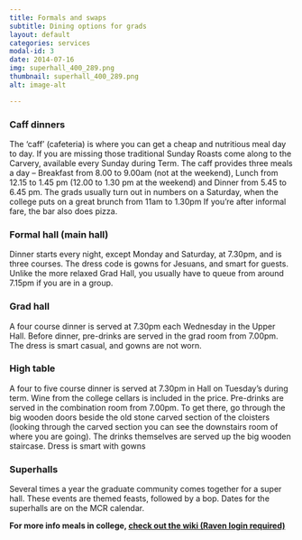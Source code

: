 ```yaml
---
title: Formals and swaps
subtitle: Dining options for grads
layout: default
categories: services
modal-id: 3
date: 2014-07-16
img: superhall_400_289.png
thumbnail: superhall_400_289.png
alt: image-alt

---
```


### Caff dinners

The ‘caff’ (cafeteria) is where you can get a cheap and nutritious meal day to day. If you are missing those traditional Sunday Roasts come along to the Carvery, available every Sunday during Term. The caff provides three meals a day – Breakfast from 8.00 to 9.00am (not at the weekend), Lunch from 12.15 to 1.45 pm (12.00 to 1.30 pm at the weekend) and Dinner from 5.45 to 6.45 pm.
The grads usually turn out in numbers on a Saturday, when the college puts on a great brunch from 11am to 1.30pm
If you’re after informal fare, the bar also does pizza.

### Formal hall (main hall)

Dinner starts every night, except Monday and Saturday, at 7.30pm, and is three courses.
 The dress code is gowns for Jesuans, and smart for guests. Unlike the more relaxed Grad Hall, you usually have to queue from around 7.15pm if you are in a group.

### Grad hall

A four course dinner is served at 7.30pm each Wednesday in the Upper Hall.
 Before dinner, pre-drinks are served in the grad room from 7.00pm.
 The dress is smart casual, and gowns are not worn.

### High table

A four to five course dinner is served at 7.30pm in Hall on Tuesday’s during term.
 Wine from the college cellars is included in the price. Pre-drinks are served in
 the combination room from 7.00pm. To get there, go through the big wooden doors
 beside the old stone carved section of the cloisters (looking through the carved
   section you can see the downstairs room of where you are going). The drinks
   themselves are served up the big wooden staircase. Dress is smart with gowns

### Superhalls

Several times a year the graduate community comes together for a super hall. These
 events are themed feasts, followed by a bop. Dates for the superhalls are on the
 MCR calendar.

**For more info meals in college, <a href="http://mcr.jesus.cam.ac.uk/mcrwiki/index.php?title=Main_Page" target="_blank">check out the wiki (Raven login required)</a>**
